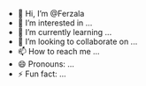 - 👋 Hi, I’m @Ferzala
- 👀 I’m interested in ...
- 🌱 I’m currently learning ...
- 💞️ I’m looking to collaborate on ...
- 📫 How to reach me ...
- 😄 Pronouns: ...
- ⚡ Fun fact: ...

<!---
Ferzala/Ferzala is a ✨ special ✨ repository because its `README.md` (this file) appears on your GitHub profile.
You can click the Preview link to take a look at your changes.
--->
